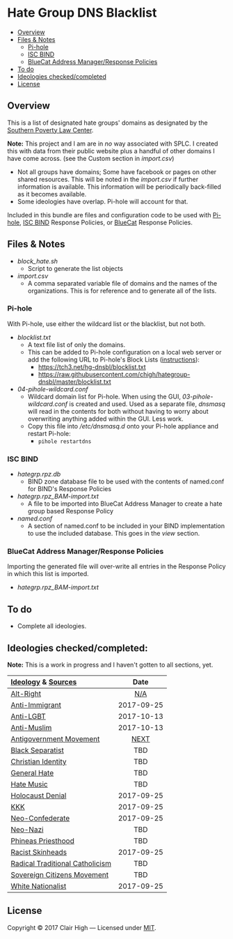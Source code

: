 # Hate Group DNS Blacklist

* [Overview](#overview)
* [Files & Notes](#files--notes)
	* [Pi-hole](#pi-hole)
	* [ISC BIND](#isc-bind)
	* [BlueCat Address Manager/Response Policies](#bluecat-address-managerresponse-policies)
* [To do](#to-do)
* [Ideologies checked/completed](#ideologies-checkedcompleted)
* [License](#license)

## Overview
This is a list of designated hate groups' domains as designated by the [Southern Poverty Law Center](http://splcenter.org).

**Note:** This project and I am are in *no* way associated with SPLC. I created this with data from their public website plus a handful of other domains I have come across. (see the Custom section in *import.csv*)

* Not all groups have domains; Some have facebook or pages on other shared resources. This will be noted in the *import.csv* if further information is available. This information will be periodically back-filled as it becomes available.
* Some ideologies have overlap. Pi-hole will account for that. 

Included in this bundle are files and configuration code to be used with [Pi-hole](https://pi-hole.net), [ISC BIND](https://isc.org) Response Policies, or [BlueCat](https://bluecatnetworks.com) Response Policies.

## Files & Notes

* *block_hate.sh*
	* Script to generate the list objects
* *import.csv*
	* A comma separated variable file of domains and the names of the organizations. This is for reference and to generate all of the lists.

### Pi-hole
With Pi-hole, use either the wildcard list or the blacklist, but not both. 

* *blocklist.txt*
	* A text file list of only the domains.
	* This can be added to Pi-hole configuration on a local web server or add the following URL to Pi-hole's Block Lists ([instructions](https://github.com/pi-hole/pi-hole/wiki/Customising-sources-for-ad-lists)):
		* https://tch3.net/hg-dnsbl/blocklist.txt
		* https://raw.githubusercontent.com/chigh/hategroup-dnsbl/master/blocklist.txt
* *04-pihole-wildcard.conf*
	* Wildcard domain list for Pi-hole. When using the GUI, *03-pihole-wildcard.conf* is created and used. Used as a separate file, *dnsmasq* will read in the contents for both without having to worry about overwriting anything added within the GUI. Less work.
	* Copy this file into */etc/dnsmasq.d* onto your Pi-hole appliance and restart Pi-hole: 
		* `pihole restartdns`

### ISC BIND
* *hategrp.rpz.db*
	* BIND zone database file to be used with the contents of named.conf for BIND's Response Policies
* *hategrp.rpz_BAM-import.txt*
	* A file to be imported into BlueCat Address Manager to create a hate group based Response Policy
* *named.conf*
	* A section of named.conf to be included in your BIND implementation to use the included database. This goes in the *view* section.

### BlueCat Address Manager/Response Policies
Importing the generated file will over-write all entries in the Response Policy in which this list is imported.

* *hategrp.rpz_BAM-import.txt*

## To do

* Complete all ideologies.

## Ideologies checked/completed: 

**Note:** This is a work in progress and I haven't gotten to all sections, yet.

| [Ideology] & [Sources]            | Date     |
| :--                               | :--:     |
| [Alt-Right]                       |[N/A][na]|
| [Anti-Immigrant]                  |2017-09-25|
| [Anti-LGBT]                       |2017-10-13|
| [Anti-Muslim]                     |2017-10-13|
| [Antigovernment Movement]         |[NEXT]|
| [Black Separatist]  		        |TBD|
| [Christian Identity] 		        |TBD|
| [General Hate]                    |TBD|
| [Hate Music]                      |TBD|
| [Holocaust Denial]                |2017-09-25|
| [KKK]                             |2017-09-25|
| [Neo-Confederate]                 |2017-09-25|
| [Neo-Nazi]                        |TBD|
| [Phineas Priesthood]              |TBD|
| [Racist Skinheads]                |2017-09-25|
| [Radical Traditional Catholicism] |TBD|
| [Sovereign Citizens Movement]     |TBD|
| [White Nationalist]               |2017-09-25|

## License
Copyright &copy; 2017 Clair High &mdash; Licensed under [MIT](https://raw.githubusercontent.com/chigh/hategroup-dnsbl/master/LICENSE.md).

[na]:   # "No specific groups are listed or found for this ideology."
[next]: # "This is next on the list to be done."
[sources]: https://www.splcenter.org/fighting-hate
[ideology]: https://www.splcenter.org/fighting-hate/extremist-files/ideology
[alt-right]: https://www.splcenter.org/fighting-hate/extremist-files/ideology/alt-right
[anti-immigrant]: https://www.splcenter.org/fighting-hate/extremist-files/ideology/anti-immigrant
[anti-lgbt]: https://www.splcenter.org/fighting-hate/extremist-files/ideology/anti-lgbt
[anti-muslim]: https://www.splcenter.org/fighting-hate/extremist-files/ideology/anti-muslim
[antigovernment movement]: https://www.splcenter.org/fighting-hate/extremist-files/ideology/antigovernment
[black separatist]: https://www.splcenter.org/fighting-hate/extremist-files/ideology/black-separatist
[christian identity]: https://www.splcenter.org/fighting-hate/extremist-files/ideology/christian-identity
[general hate]: https://www.splcenter.org/fighting-hate/extremist-files/ideology/general-hate
[hate music]: https://www.splcenter.org/fighting-hate/extremist-files/ideology/hate-music
[holocaust denial]: https://www.splcenter.org/fighting-hate/extremist-files/ideology/holocaust-denial
[kkk]: https://www.splcenter.org/fighting-hate/extremist-files/ideology/ku-klux-klan
[neo-confederate]: https://www.splcenter.org/fighting-hate/extremist-files/ideology/neo-confederate
[neo-nazi]: https://www.splcenter.org/fighting-hate/extremist-files/ideology/neo-nazi
[phineas priesthood]: https://www.splcenter.org/fighting-hate/extremist-files/ideology/phineas-priesthood
[racist skinheads]: https://www.splcenter.org/fighting-hate/extremist-files/ideology/racist-skinhead
[radical traditional catholicism]: https://www.splcenter.org/fighting-hate/extremist-files/ideology/radical-traditional-catholicism
[sovereign citizens movement]: https://www.splcenter.org/fighting-hate/extremist-files/ideology/sovereign-citizens-movement
[white nationalist]: https://www.splcenter.org/fighting-hate/extremist-files/ideology/white-nationalist
